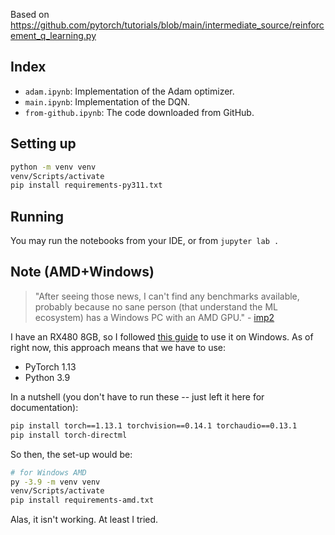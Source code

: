 
Based on https://github.com/pytorch/tutorials/blob/main/intermediate_source/reinforcement_q_learning.py
## Index
- `adam.ipynb`: Implementation of the Adam optimizer.
- `main.ipynb`: Implementation of the DQN.
- `from-github.ipynb`: The code downloaded from GitHub.
## Setting up
```bash
python -m venv venv
venv/Scripts/activate
pip install requirements-py311.txt
```
## Running
You may run the notebooks from your IDE, or from `jupyter lab .`
## Note (AMD+Windows)
> "After seeing those news, I can't find any benchmarks available, probably because no sane person (that understand the ML ecosystem) has a Windows PC with an AMD GPU." - [imp2](https://www.reddit.com/r/Amd/comments/qe4847/comment/hi2c4qf/?utm_source=share&utm_medium=web3x)

I have an RX480 8GB, so I followed [this guide](https://learn.microsoft.com/en-us/windows/ai/directml/gpu-pytorch-windows) to use it on Windows. As of right now, this approach means that we have to use:
- PyTorch 1.13
- Python 3.9

In a nutshell (you don't have to run these -- just left it here for documentation):
```bash
pip install torch==1.13.1 torchvision==0.14.1 torchaudio==0.13.1
pip install torch-directml
```
So then, the set-up would be:
```bash
# for Windows AMD
py -3.9 -m venv venv
venv/Scripts/activate
pip install requirements-amd.txt
```
Alas, it isn't working. At least I tried.